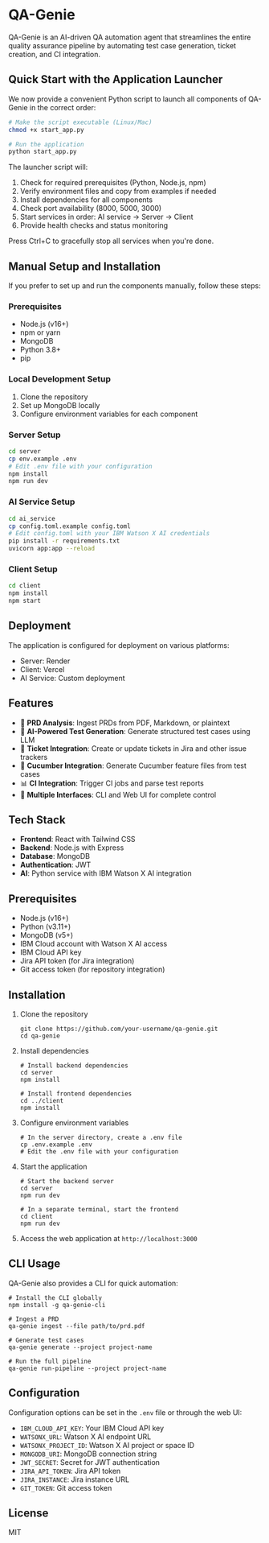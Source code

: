 # QA-Genie

QA-Genie is an AI-driven QA automation agent that streamlines the entire quality assurance pipeline by automating test case generation, ticket creation, and CI integration.

## Quick Start with the Application Launcher

We now provide a convenient Python script to launch all components of QA-Genie in the correct order:

```bash
# Make the script executable (Linux/Mac)
chmod +x start_app.py

# Run the application
python start_app.py
```

The launcher script will:
1. Check for required prerequisites (Python, Node.js, npm)
2. Verify environment files and copy from examples if needed
3. Install dependencies for all components
4. Check port availability (8000, 5000, 3000)
5. Start services in order: AI service → Server → Client
6. Provide health checks and status monitoring

Press Ctrl+C to gracefully stop all services when you're done.

## Manual Setup and Installation

If you prefer to set up and run the components manually, follow these steps:

### Prerequisites

- Node.js (v16+)
- npm or yarn
- MongoDB
- Python 3.8+
- pip

### Local Development Setup

1. Clone the repository
2. Set up MongoDB locally
3. Configure environment variables for each component

### Server Setup

```bash
cd server
cp env.example .env
# Edit .env file with your configuration
npm install
npm run dev
```

### AI Service Setup

```bash
cd ai_service
cp config.toml.example config.toml
# Edit config.toml with your IBM Watson X AI credentials
pip install -r requirements.txt
uvicorn app:app --reload
```

### Client Setup

```bash
cd client
npm install
npm start
```

## Deployment

The application is configured for deployment on various platforms:

- Server: Render
- Client: Vercel
- AI Service: Custom deployment

## Features

- 🧠 **PRD Analysis**: Ingest PRDs from PDF, Markdown, or plaintext
- 🤖 **AI-Powered Test Generation**: Generate structured test cases using LLM
- 🎫 **Ticket Integration**: Create or update tickets in Jira and other issue trackers
- 🥒 **Cucumber Integration**: Generate Cucumber feature files from test cases
- 📊 **CI Integration**: Trigger CI jobs and parse test reports
- 📱 **Multiple Interfaces**: CLI and Web UI for complete control

## Tech Stack

- **Frontend**: React with Tailwind CSS
- **Backend**: Node.js with Express
- **Database**: MongoDB
- **Authentication**: JWT
- **AI**: Python service with IBM Watson X AI integration

## Prerequisites

- Node.js (v16+)
- Python (v3.11+)
- MongoDB (v5+)
- IBM Cloud account with Watson X AI access
- IBM Cloud API key
- Jira API token (for Jira integration)
- Git access token (for repository integration)

## Installation

1. Clone the repository
   ```
   git clone https://github.com/your-username/qa-genie.git
   cd qa-genie
   ```

2. Install dependencies
   ```
   # Install backend dependencies
   cd server
   npm install

   # Install frontend dependencies
   cd ../client
   npm install
   ```

3. Configure environment variables
   ```
   # In the server directory, create a .env file
   cp .env.example .env
   # Edit the .env file with your configuration
   ```

4. Start the application
   ```
   # Start the backend server
   cd server
   npm run dev

   # In a separate terminal, start the frontend
   cd client
   npm run dev
   ```

5. Access the web application at `http://localhost:3000`

## CLI Usage

QA-Genie also provides a CLI for quick automation:

```
# Install the CLI globally
npm install -g qa-genie-cli

# Ingest a PRD
qa-genie ingest --file path/to/prd.pdf

# Generate test cases
qa-genie generate --project project-name

# Run the full pipeline
qa-genie run-pipeline --project project-name
```

## Configuration

Configuration options can be set in the `.env` file or through the web UI:

- `IBM_CLOUD_API_KEY`: Your IBM Cloud API key
- `WATSONX_URL`: Watson X AI endpoint URL
- `WATSONX_PROJECT_ID`: Watson X AI project or space ID
- `MONGODB_URI`: MongoDB connection string
- `JWT_SECRET`: Secret for JWT authentication
- `JIRA_API_TOKEN`: Jira API token
- `JIRA_INSTANCE`: Jira instance URL
- `GIT_TOKEN`: Git access token

## License

MIT 